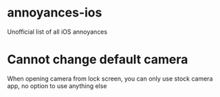 # annoyances-ios
Unofficial list of all iOS annoyances

# Cannot change default camera
When opening camera from lock screen, you can only use stock camera app, no option to use anything else
